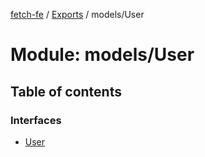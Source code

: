 [fetch-fe](../README.md) / [Exports](../modules.md) / models/User

# Module: models/User

## Table of contents

### Interfaces

- [User](../interfaces/models_User.User.md)

